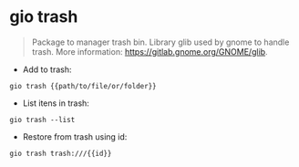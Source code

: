 # gio trash

> Package to manager trash bin.
> Library glib used by gnome to handle trash.
> More information: <https://gitlab.gnome.org/GNOME/glib>.

- Add to trash:

`gio trash {{path/to/file/or/folder}}`

- List itens in trash:

`gio trash --list`

- Restore from trash using id:

`gio trash trash:///{{id}}`
